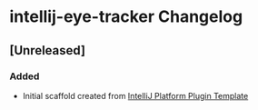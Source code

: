 <!-- Keep a Changelog guide -> https://keepachangelog.com -->

# intellij-eye-tracker Changelog

## [Unreleased]
### Added
- Initial scaffold created from [IntelliJ Platform Plugin Template](https://github.com/JetBrains/intellij-platform-plugin-template)
